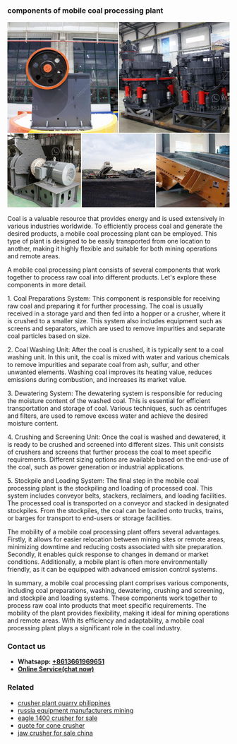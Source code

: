 <h3>components of mobile coal processing plant</h3><img src='1706755590.jpg' alt=''><p>Coal is a valuable resource that provides energy and is used extensively in various industries worldwide. To efficiently process coal and generate the desired products, a mobile coal processing plant can be employed. This type of plant is designed to be easily transported from one location to another, making it highly flexible and suitable for both mining operations and remote areas.</p><p>A mobile coal processing plant consists of several components that work together to process raw coal into different products. Let's explore these components in more detail.</p><p>1. Coal Preparations System: This component is responsible for receiving raw coal and preparing it for further processing. The coal is usually received in a storage yard and then fed into a hopper or a crusher, where it is crushed to a smaller size. This system also includes equipment such as screens and separators, which are used to remove impurities and separate coal particles based on size.</p><p>2. Coal Washing Unit: After the coal is crushed, it is typically sent to a coal washing unit. In this unit, the coal is mixed with water and various chemicals to remove impurities and separate coal from ash, sulfur, and other unwanted elements. Washing coal improves its heating value, reduces emissions during combustion, and increases its market value.</p><p>3. Dewatering System: The dewatering system is responsible for reducing the moisture content of the washed coal. This is essential for efficient transportation and storage of coal. Various techniques, such as centrifuges and filters, are used to remove excess water and achieve the desired moisture content.</p><p>4. Crushing and Screening Unit: Once the coal is washed and dewatered, it is ready to be crushed and screened into different sizes. This unit consists of crushers and screens that further process the coal to meet specific requirements. Different sizing options are available based on the end-use of the coal, such as power generation or industrial applications.</p><p>5. Stockpile and Loading System: The final step in the mobile coal processing plant is the stockpiling and loading of processed coal. This system includes conveyor belts, stackers, reclaimers, and loading facilities. The processed coal is transported on a conveyor and stacked in designated stockpiles. From the stockpiles, the coal can be loaded onto trucks, trains, or barges for transport to end-users or storage facilities.</p><p>The mobility of a mobile coal processing plant offers several advantages. Firstly, it allows for easier relocation between mining sites or remote areas, minimizing downtime and reducing costs associated with site preparation. Secondly, it enables quick response to changes in demand or market conditions. Additionally, a mobile plant is often more environmentally friendly, as it can be equipped with advanced emission control systems.</p><p>In summary, a mobile coal processing plant comprises various components, including coal preparations, washing, dewatering, crushing and screening, and stockpile and loading systems. These components work together to process raw coal into products that meet specific requirements. The mobility of the plant provides flexibility, making it ideal for mining operations and remote areas. With its efficiency and adaptability, a mobile coal processing plant plays a significant role in the coal industry.</p><h3>Contact us</h3><ul><li><strong>Whatsapp:&nbsp;<a href="https://wa.me/8613661969651">+8613661969651</a></strong></li><li><a href="https://swt.shibang-china.com/?git&amp;zhl&amp;components of mobile coal processing plant"><strong>Online Service(chat now)</strong></a></li></ul><h3>Related</h3><ul><li><a href='crusher plant quarry philippines.md'>crusher plant quarry philippines</a></li><li><a href='russia equipment manufacturers mining.md'>russia equipment manufacturers mining</a></li><li><a href='eagle 1400 crusher for sale.md'>eagle 1400 crusher for sale</a></li><li><a href='quote for cone crusher.md'>quote for cone crusher</a></li><li><a href='jaw crusher for sale china.md'>jaw crusher for sale china</a></li></ul>